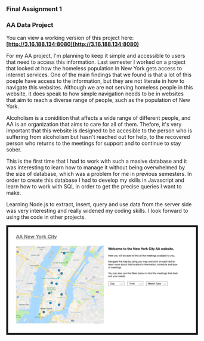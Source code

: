 ### Final Assignment 1
<h3>AA Data Project</h3>

You can view a working version of this project here:    
**[http://3.16.188.134:8080](http://3.16.188.134:8080)**

For my AA project, I'm planning to keep it simple and accessible to users that need to access this information. Last semester I worked on a project that looked at how the homeless population in New York gets access to internet services. One of the main findings that we found is that a lot of this poeple have access to the information, but they are not literate in how to navigate this websites. Although we are not serving homeless people in this website, it does speak to how simple navigation needs to be in websites that aim to reach a diverse range of people, such as the population of New York.

Alcoholism is a conidition that affects a wide range of different people, and AA is an organization that aims to care for all of them. Thefore, it's very important that this website is designed to be accesible to the person who is suffering from alcoholism but hasn't reached out for help, to the recovered person who returns to the meetings for support and to continue to stay sober.

This is the first time that I had to work with such a masive database and it was interesting to learn how to manage it without being overwhelmed by the size of database, which was a problem for me in previous semesters. In order to create this database I had to develop my skills in Javascript and learn how to work with SQL in order to get the precise queries I want to make.

Learning Node.js to extract, insert, query and use data from the server side was very interesting and really widened my coding skills. I look forward to using the code in other projects.  

<img src="https://github.com/herrj636/data-structures/blob/master/assignment-11/AA%20UI/AA_UI1.png"  border="5">

